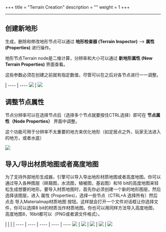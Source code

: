 +++
title = "Terrain Creation"
description = ""
weight = 1
+++

------------------
## 创建新地形

生成，删除和修改地形节点可以通过 **地形检查器 (Terrain Inspector)** —> **属性 (Properties)** 进行操作。

地形节点Terrain node是二维计算，分辨率和大小可以通过 **新地形属性 (New Terrain Properties)** 界面查看。

这些参数必须在创建之前就有指定数值，尽管可以在之后对各节点进行一一调整。


 | 
---- | ----
![](/img/terrain_generation/generate_terrain.png) | ![](/img/terrain_generation/generate_terrain_result.png)


## 调整节点属性

节点分辨率可以在选择节点后（选择多个节点就要按住CTRL选择）即可在 **节点属性（Node Properties）** 界面中调整。

这个功能可用于分辨率不太重要的地方来优化地形（如定居点之外，玩家无法进入的地方，或者水底）

![](/img/terrain_generation/resolution.png)


## 导入/导出材质地图或者高度地图

为了支持外部地形生成器，引擎可以导入导出地形材质地图或者高度地图。你可以通过导入各种图层（碎屑图，水流图，植被图，基岩图）和16 bit的高度地图来轻松生成想要的地形。要导入材质地图时，首先你必须创建一个新的地形图层，然后选择该图层，进入 属性 (Properties)，选择一些节点（CTRL+A 选择所有）然后点击 导入Materialmap材质地图 按钮。这样就会打开一个文件对话框让你选择文件，你可以选择8 bit的材质当作材质地图。你也可以用同样方法导入高度地图，高度地图8，16bit都可以（PNG或者源文件格式）。

 | | | | 
---- | ---- | ---- | ---- | ----
![](/img/terrain_generation/add_layer.png) | ![](/img/terrain_generation/import_weightmap.png) | ![](/img/terrain_generation/weightmap.png) | ![](/img/terrain_generation/weight_imported.png) | ![](/img/terrain_generation/height_imported.png)

